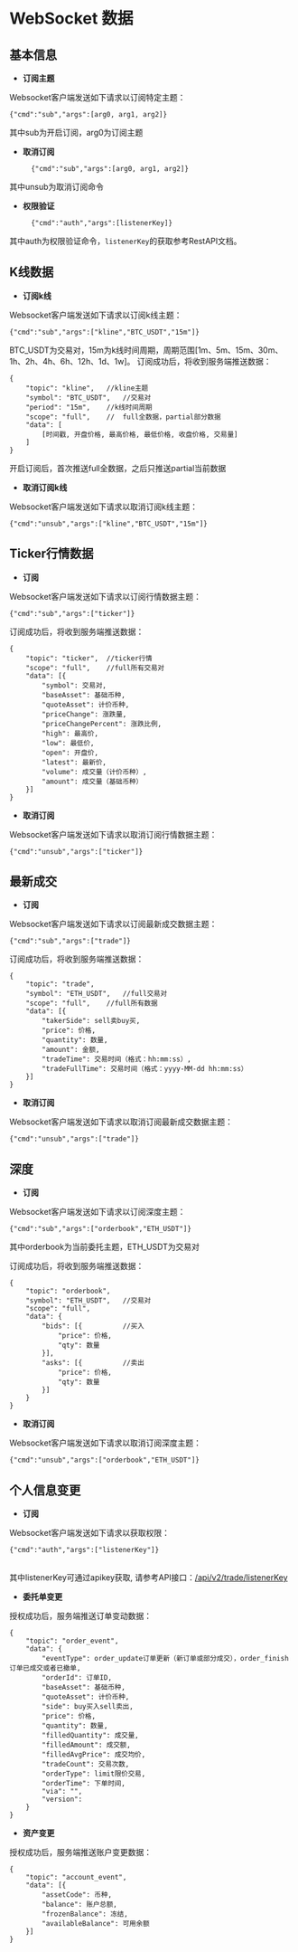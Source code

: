 # WebSocket 数据 #

## 基本信息 ##   

- **订阅主题**

Websocket客户端发送如下请求以订阅特定主题：

    {"cmd":"sub","args":[arg0, arg1, arg2]}

其中sub为开启订阅，arg0为订阅主题

- **取消订阅**

        {"cmd":"sub","args":[arg0, arg1, arg2]}
    
    

其中unsub为取消订阅命令

- **权限验证**

        {"cmd":"auth","args":[listenerKey]}

其中auth为权限验证命令，`listenerKey`的获取参考RestAPI文档。

## K线数据 ##

- **订阅k线**

Websocket客户端发送如下请求以订阅k线主题：

    {"cmd":"sub","args":["kline","BTC_USDT","15m"]}

BTC_USDT为交易对，15m为k线时间周期，周期范围[1m、5m、15m、30m、1h、2h、4h、6h、12h、1d、1w]。
订阅成功后，将收到服务端推送数据：

    {
    	"topic": "kline",   //kline主题
    	"symbol": "BTC_USDT",   //交易对
    	"period": "15m",    //k线时间周期
    	"scope": "full",    //  full全数据，partial部分数据
    	"data": [
    		[时间戳, 开盘价格, 最高价格, 最低价格, 收盘价格, 交易量]
    	]
    }
开启订阅后，首次推送full全数据，之后只推送partial当前数据
    
- **取消订阅k线**

Websocket客户端发送如下请求以取消订阅k线主题：

    {"cmd":"unsub","args":["kline","BTC_USDT","15m"]}


## Ticker行情数据 ##

- **订阅**

Websocket客户端发送如下请求以订阅行情数据主题：

    {"cmd":"sub","args":["ticker"]}

订阅成功后，将收到服务端推送数据：

    {
    	"topic": "ticker",  //ticker行情
    	"scope": "full",    //full所有交易对
    	"data": [{
    		"symbol": 交易对,   
    		"baseAsset": 基础币种,     
    		"quoteAsset": 计价币种, 
    		"priceChange": 涨跌量,
    		"priceChangePercent": 涨跌比例,
    		"high": 最高价,
    		"low": 最低价,
    		"open": 开盘价,
    		"latest": 最新价,
    		"volume": 成交量（计价币种）,
    		"amount": 成交量（基础币种）
    	}]
    }

- **取消订阅**

Websocket客户端发送如下请求以取消订阅行情数据主题：

    {"cmd":"unsub","args":["ticker"]}


## 最新成交 ##

- **订阅**

Websocket客户端发送如下请求以订阅最新成交数据主题：

    {"cmd":"sub","args":["trade"]}

订阅成功后，将收到服务端推送数据：

    {
    	"topic": "trade",
    	"symbol": "ETH_USDT",   //full交易对
    	"scope": "full",    //full所有数据
    	"data": [{
    		"takerSide": sell卖buy买,
    		"price": 价格,
    		"quantity": 数量,
    		"amount": 金额,
    		"tradeTime": 交易时间（格式：hh:mm:ss）,
    		"tradeFullTime": 交易时间（格式：yyyy-MM-dd hh:mm:ss）
    	}]
    }

- **取消订阅**

Websocket客户端发送如下请求以取消订阅最新成交数据主题：

    {"cmd":"unsub","args":["trade"]}

## 深度 ##

- **订阅**

Websocket客户端发送如下请求以订阅深度主题：

    {"cmd":"sub","args":["orderbook","ETH_USDT"]}

其中orderbook为当前委托主题，ETH_USDT为交易对
    
订阅成功后，将收到服务端推送数据：

    {
    	"topic": "orderbook",
    	"symbol": "ETH_USDT",   //交易对
    	"scope": "full",   
    	"data": {
    		"bids": [{          //买入
    			"price": 价格,
    			"qty": 数量
    		}],
    		"asks": [{          //卖出
    			"price": 价格,
    			"qty": 数量
    		}]
    	}
    }

- **取消订阅**

Websocket客户端发送如下请求以取消订阅深度主题：

    {"cmd":"unsub","args":["orderbook","ETH_USDT"]}

## 个人信息变更 ##

- **订阅**

Websocket客户端发送如下请求以获取权限：

    {"cmd":"auth","args":["listenerKey"]}


​    
其中listenerKey可通过apikey获取, 请参考API接口：[/api/v2/trade/listenerKey](https://github.com/annnolksk/api_docs/blob/master/REST_api_reference.md)
​    
- **委托单变更**
  

授权成功后，服务端推送订单变动数据：

    {
    	"topic": "order_event",
    	"data": {
    		"eventType": order_update订单更新（新订单或部分成交），order_finish订单已成交或者已撤单,
    		"orderId": 订单ID,
    		"baseAsset": 基础币种,
    		"quoteAsset": 计价币种,
    		"side": buy买入sell卖出,
    		"price": 价格,
    		"quantity": 数量,
    		"filledQuantity": 成交量,
    		"filledAmount": 成交额,
    		"filledAvgPrice": 成交均价,
    		"tradeCount": 交易次数,
    		"orderType": limit限价交易,
    		"orderTime": 下单时间,
    		"via": "",
    		"version": 
    	}
    }

- **资产变更**

    

授权成功后，服务端推送账户变更数据：

    {
    	"topic": "account_event",
    	"data": [{
    		"assetCode": 币种,
    		"balance": 账户总额,
    		"frozenBalance": 冻结,
    		"availableBalance": 可用余额
    	}]
    }

